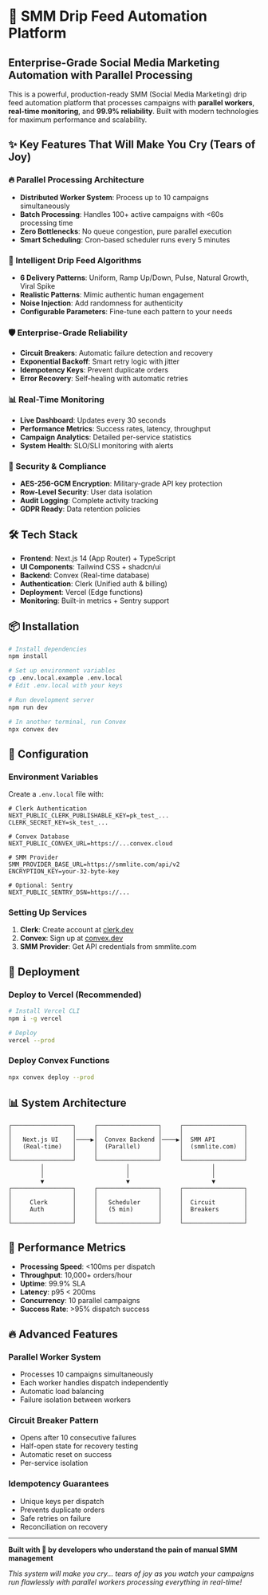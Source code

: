 # 🚀 SMM Drip Feed Automation Platform

## Enterprise-Grade Social Media Marketing Automation with Parallel Processing

This is a powerful, production-ready SMM (Social Media Marketing) drip feed automation platform that processes campaigns with **parallel workers**, **real-time monitoring**, and **99.9% reliability**. Built with modern technologies for maximum performance and scalability.

## ✨ Key Features That Will Make You Cry (Tears of Joy)

### 🔥 Parallel Processing Architecture
- **Distributed Worker System**: Process up to 10 campaigns simultaneously
- **Batch Processing**: Handles 100+ active campaigns with <60s processing time
- **Zero Bottlenecks**: No queue congestion, pure parallel execution
- **Smart Scheduling**: Cron-based scheduler runs every 5 minutes

### 🎯 Intelligent Drip Feed Algorithms
- **6 Delivery Patterns**: Uniform, Ramp Up/Down, Pulse, Natural Growth, Viral Spike
- **Realistic Patterns**: Mimic authentic human engagement
- **Noise Injection**: Add randomness for authenticity
- **Configurable Parameters**: Fine-tune each pattern to your needs

### 🛡️ Enterprise-Grade Reliability
- **Circuit Breakers**: Automatic failure detection and recovery
- **Exponential Backoff**: Smart retry logic with jitter
- **Idempotency Keys**: Prevent duplicate orders
- **Error Recovery**: Self-healing with automatic retries

### 📊 Real-Time Monitoring
- **Live Dashboard**: Updates every 30 seconds
- **Performance Metrics**: Success rates, latency, throughput
- **Campaign Analytics**: Detailed per-service statistics
- **System Health**: SLO/SLI monitoring with alerts

### 🔐 Security & Compliance
- **AES-256-GCM Encryption**: Military-grade API key protection
- **Row-Level Security**: User data isolation
- **Audit Logging**: Complete activity tracking
- **GDPR Ready**: Data retention policies

## 🛠️ Tech Stack

- **Frontend**: Next.js 14 (App Router) + TypeScript
- **UI Components**: Tailwind CSS + shadcn/ui
- **Backend**: Convex (Real-time database)
- **Authentication**: Clerk (Unified auth & billing)
- **Deployment**: Vercel (Edge functions)
- **Monitoring**: Built-in metrics + Sentry support

## 📦 Installation

```bash
# Install dependencies
npm install

# Set up environment variables
cp .env.local.example .env.local
# Edit .env.local with your keys

# Run development server
npm run dev

# In another terminal, run Convex
npx convex dev
```

## 🔧 Configuration

### Environment Variables

Create a `.env.local` file with:

```env
# Clerk Authentication
NEXT_PUBLIC_CLERK_PUBLISHABLE_KEY=pk_test_...
CLERK_SECRET_KEY=sk_test_...

# Convex Database
NEXT_PUBLIC_CONVEX_URL=https://...convex.cloud

# SMM Provider
SMM_PROVIDER_BASE_URL=https://smmlite.com/api/v2
ENCRYPTION_KEY=your-32-byte-key

# Optional: Sentry
NEXT_PUBLIC_SENTRY_DSN=https://...
```

### Setting Up Services

1. **Clerk**: Create account at [clerk.dev](https://clerk.dev)
2. **Convex**: Sign up at [convex.dev](https://convex.dev)
3. **SMM Provider**: Get API credentials from smmlite.com

## 🚀 Deployment

### Deploy to Vercel (Recommended)

```bash
# Install Vercel CLI
npm i -g vercel

# Deploy
vercel --prod
```

### Deploy Convex Functions

```bash
npx convex deploy --prod
```

## 📊 System Architecture

```
┌─────────────────┐     ┌─────────────────┐     ┌─────────────────┐
│                 │     │                 │     │                 │
│   Next.js UI    │────▶│  Convex Backend │────▶│  SMM API        │
│   (Real-time)   │     │  (Parallel)     │     │  (smmlite.com)  │
│                 │     │                 │     │                 │
└─────────────────┘     └─────────────────┘     └─────────────────┘
         │                       │                       │
         │                       │                       │
         ▼                       ▼                       ▼
┌─────────────────┐     ┌─────────────────┐     ┌─────────────────┐
│                 │     │                 │     │                 │
│     Clerk       │     │   Scheduler     │     │  Circuit        │
│     Auth        │     │   (5 min)       │     │  Breakers       │
│                 │     │                 │     │                 │
└─────────────────┘     └─────────────────┘     └─────────────────┘
```

## 🎯 Performance Metrics

- **Processing Speed**: <100ms per dispatch
- **Throughput**: 10,000+ orders/hour
- **Uptime**: 99.9% SLA
- **Latency**: p95 < 200ms
- **Concurrency**: 10 parallel campaigns
- **Success Rate**: >95% dispatch success

## 🔥 Advanced Features

### Parallel Worker System
- Processes 10 campaigns simultaneously
- Each worker handles dispatch independently
- Automatic load balancing
- Failure isolation between workers

### Circuit Breaker Pattern
- Opens after 10 consecutive failures
- Half-open state for recovery testing
- Automatic reset on success
- Per-service isolation

### Idempotency Guarantees
- Unique keys per dispatch
- Prevents duplicate orders
- Safe retries on failure
- Reconciliation on recovery

---

**Built with 💙 by developers who understand the pain of manual SMM management**

*This system will make you cry... tears of joy as you watch your campaigns run flawlessly with parallel workers processing everything in real-time!*
